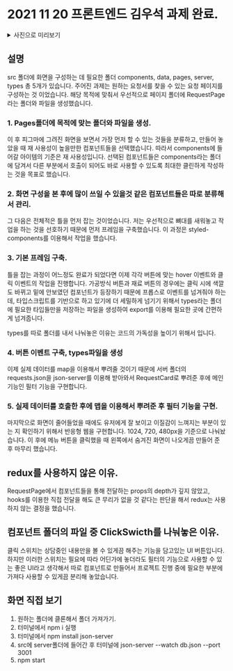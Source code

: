 # 2021 11 20 프론트엔드 김우석 과제 완료.

<details>
  <summary>사진으로 미리보기</summary>
  <img width="720" alt="스크린샷 2021-11-20 오후 4 48 45" src="https://user-images.githubusercontent.com/76682009/142719352-e5611cf0-60bf-488b-9aba-9df10de554b4.png">

<img width="720" alt="스크린샷 2021-11-20 오후 4 49 01" src="https://user-images.githubusercontent.com/76682009/142719348-29b2906c-a379-4dcc-aada-ef14e4c0d4b6.png">

<img width="359" alt="스크린샷 2021-11-20 오후 5 11 13" src="https://user-images.githubusercontent.com/76682009/142719439-c1746a0f-8289-4407-9791-43fbedb127a9.png">

<img width="360" alt="스크린샷 2021-11-20 오후 5 11 28" src="https://user-images.githubusercontent.com/76682009/142719441-7c6ace8f-bbe5-4ffa-989f-1014deacf2bc.png">

</details>

## 설명

src 폴더에 화면을 구성하는 데 필요한 폴더 components, data, pages, server, types 총 5개가 있습니다. 주어진 과제는 원하는 요청서를 찾을 수 있는 요청 페이지를 구성하는 것 이었습니다. 해당 목적에 맞춰서 우선적으로 페이지 폴더에 RequestPage라는 폴더와 파일을 생성했습니다.

### 1. Pages폴더에 목적에 맞는 폴더와 파일을 생성.

이 후 피그마에 그려진 화면을 보면서 가장 먼저 할 수 있는 것들을 분류하고, 만들어 놓았을 때 재 사용성이 높을만한 컴포넌트들을 선택했습니다. 따라서 components에 들어갈 아이템의 기준은 재 사용성입니다. 선택된 컴포넌트들은 components라는 폴더에 담겨서 다른 부분에서 호출이 되어도 바로 사용할 수 있도록 최대한 클린하게 작성하는 것을 목표로 했습니다.

### 2. 화면 구성을 본 후에 많이 쓰일 수 있을것 같은 컴포넌트들은 따로 분류해서 관리.

그 다음은 전체적은 틀을 먼저 잡는 것이었습니다. 저는 우선적으로 뼈대를 새워놓고 작업을 하는 것을 선호하기 때문에 먼저 프레임을 구축했습니다. 이 과정은 styled-components를 이용해서 작업을 했습니다.

### 3. 기본 프레임 구축.

틀을 잡는 과정이 어느정도 완료가 되었다면 이제 각각 버튼에 맞는 hover 이벤트와 클릭 이벤트의 작업을 진행합니다. 가공방식 버튼과 재료 버튼의 경우에는 클릭 시에 색깔도 바뀌고 밑에 안보였던 컴포넌트가 등장하기 때문에 프롭스로 이벤트를 넘겨줘야 하는데, 타입스크립트를 기반으로 하고 있기에 더 세밀하게 넘기기 위해서 types라는 폴더에 필요한 타입들만을 저장하는 파일을 생성하여 export를 이용해 필요한 곳에 간편하게 넘겨줍니다.

types를 따로 폴더를 내서 나눠놓은 이유는 코드의 가독성을 높이기 위해서 입니다.

### 4. 버튼 이벤트 구축, types파일을 생성

이제 실제 데이터를 map을 이용해서 뿌려줄 것이기 때문에 서버 폴더의 requests.json을 json-server를 이용해 받아와서 RequestCard로 뿌려준 후에 메인 기능인 필터 기능을 구현합니다.

### 5. 실제 데이터를 호출한 후에 맵을 이용해서 뿌려준 후 필터 기능을 구현.

마지막으로 화면이 줄어들었을 때에도 유저에게 잘 보이고 이질감이 느껴지는 부분이 있는 지 확인하기 위해서 반응형 웹을 구현합니다. 1024, 720, 480px을 기준으로 나눠놨습니다. 이 후에 메뉴 버튼을 클릭했을 때 왼쪽에서 숨겨진 화면이 나오게끔 만들어 준 후 마무리 했습니다.

## redux를 사용하지 않은 이유.

RequestPage에서 컴포넌트들을 통해 전달하는 props의 depth가 깊지 않았고, hooks를 이용한 직접 전달을 해도 큰 무리가 없을 것 같다는 판단을 해서 redux는 사용하지 않는 결정을 했습니다.

## 컴포넌트 폴더의 파일 중 ClickSwicth를 나눠놓은 이유.

클릭 스위치는 상담중인 내용만을 볼 수 있게끔 해주는 기능을 담고있는 UI 버튼입니다. 하지만 이러한 스위치는 필요에 따라 어딘가에 놓더라도 필터의 기능으로 사용할 수 있는 좋은 UI라고 생각해서
따로 컴포넌트로 만들어서 프로젝트 진행 중에 필요한 부분에 가져다 사용할 수 있게끔 분리해 놓았습니다.

## 화면 직접 보기

1. 원하는 폴더에 클론해서 폴더 가져가기.
2. 터미널에서 npm i 실행
3. 터미널에서 npm install json-server
4. src에 server폴더에 들어간 후 터미널에 json-server --watch db.json --port 3001
5. npm start
